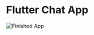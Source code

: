 # Flutter Chat App


![Finished App](https://github.com/raiprakhar/Flutter-Chat-App/images/blob/master/flash_chat_flutter_demo.gif)

